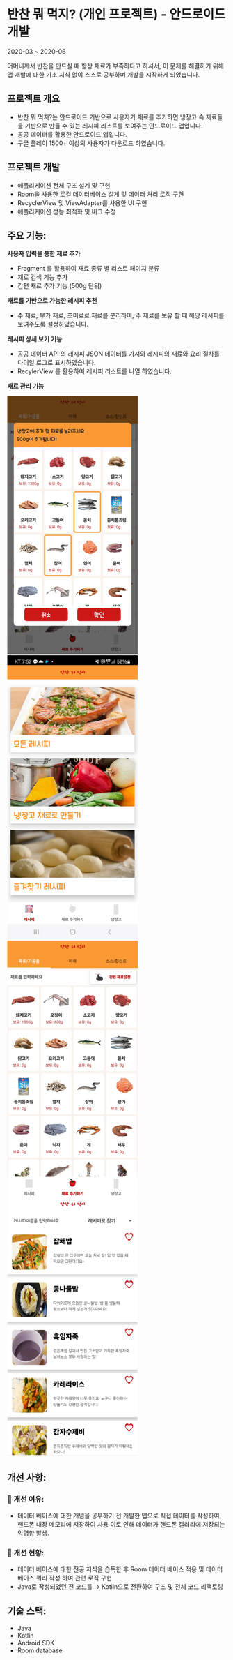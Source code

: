 # 반찬 뭐 먹지? (개인 프로젝트) - 안드로이드 개발

2020-03 ~ 2020-06

어머니께서 반찬을 만드실 때 항상 재료가 부족하다고 하셔서, 이 문제를 해결하기 위해 앱 개발에 대한 기초 지식 없이 스스로 공부하며 개발을 시작하게 되었습니다.

## 프로젝트 개요

- 반찬 뭐 먹지?는 안드로이드 기반으로 사용자가 재료를 추가하면 냉장고 속 재료들을 기반으로  만들 수 있는 레시피 리스트를 보여주는 안드로이드 앱입니다.
- 공공 데이터를 활용한 안드로이드 앱입니다.
- 구글 플레이 1500+ 이상의 사용자가 다운로드 하였습니다.

## 프로젝트 개발

- 애플리케이션 전체 구조 설계 및 구현
- Room을 사용한 로컬 데이터베이스 설계 및 데이터 처리 로직 구현
- RecyclerView 및 ViewAdapter를 사용한 UI 구현
- 애플리케이션 성능 최적화 및 버그 수정

## **주요 기능:**

**사용자 입력을 통한 재료 추가**

- Fragment 를 활용하여 재료 종류 별 리스트 페이지 분류
- 재료 검색 기능 추가
- 간편 재료 추가 기능 (500g 단위)

**재료를 기반으로 가능한 레시피 추천**

- 주 재료, 부가 재료, 조미료로 재료를 분리하여, 주 재료를 보유 할 때 해당 레시피를 보여주도록 설정하였습니다.

**레시피 상세 보기 기능**

- 공공 데이터 API 의 레시피 JSON 데이터를 가져와 레시피의 재료와 요리 절차를 다이얼 로그로 표시하였습니다.
- RecylerView 를 활용하여 레시피 리스트를 나열 하였습니다.

**재료 관리 기능**

<img src="images/23f6792d-6e04-4d0f-a56d-490ce624fd0a.png" alt="재료 관리 기능 1" width="300"/>
<img src="images/Untitled.jpeg" alt="재료 관리 기능 2" width="300"/>
<img src="images/59825ef3-cee0-42e2-9d0b-d09a6004e874.png" alt="재료 관리 기능 3" width="300"/>
<img src="images/ed069eed-ef7c-43a6-a81b-df96de089e38.png" alt="재료 관리 기능 4" width="300"/>


## **개선 사항:**

### 💽 개선 이유:

- 데이터 베이스에 대한 개념을 공부하기 전 개발한 앱으로 직접 데이터를 작성하여, 핸드폰 내장 메모리에 저장하여 사용 이로 인해 데이터가 핸드폰 갤러리에 저장되는 악영향 발생.

### 🔧 개선 현황:

- 데이터 베이스에 대한 전공 지식을 습득한 후 Room 데이터 베이스 적용 및 데이터 베이스 쿼리 작성 하여 관련 로직 구현
- Java로 작성되었던 전 코드를 → Kotiln으로 전환하여 구조 및 전체 코드 리팩토링

## 기술 스택:

- Java
- Kotlin
- Android SDK
- Room database